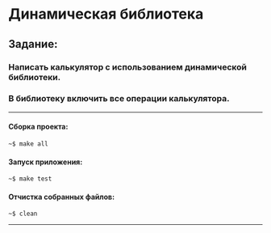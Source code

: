 # Динамическая библиотека
## Задание: 
### Написать калькулятор с использованием динамической библиотеки.
### В библиотеку включить все операции калькулятора.
____
#### Сборка проекта:
`~$ make all`
#### Запуск приложения:
`~$ make test`
#### Отчистка собранных файлов:
`~$ clean`
____
